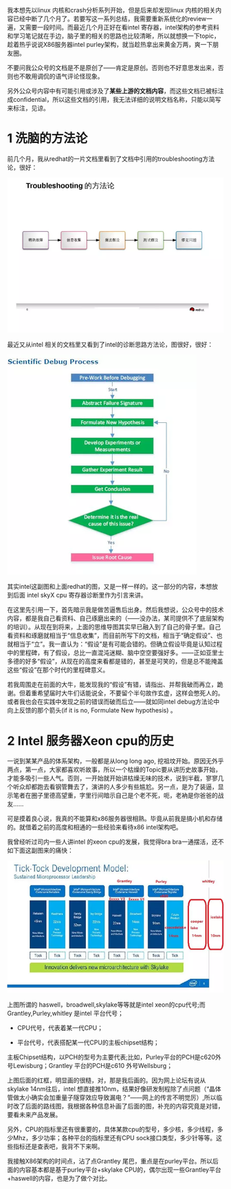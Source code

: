 我本想先以linux 内核和crash分析系列开始，但是后来却发现linux 内核的相关内容已经中断了几个月了。若要写这一系列总结，我需要重新系统化的review一遍，又需要一段时间。而最近几个月正好在看intel 寄存器，intel架构的参考资料和学习笔记就在手边，脑子里的相关的思路也比较清晰，所以就想换一下topic，趁着热乎说说X86服务器intel purley架构，就当趁热拿出来黄金万两，爽一下朋友圈。

不要问我公众号的文档是不是原创了——肯定是原创。否则也不好意思发出来，否则也不敢用调侃的语气评论怪现象。

另外公众号内容中有可能引用或涉及了**某些上游的文档内容**，而这些文档已被标注成confidential，所以这些文档的引用，我无法详细的说明文档名称，只能以简写来标注，见谅。

# 1 洗脑的方法论

前几个月，我从redhat的一片文档里看到了文档中引用的troubleshooting方法论，很好：

![](./images/2019-04-22-09-33-12.png)

最近又从intel 相关的文档里又看到了intel的诊断思路方法论，图很好，很好：

![](./images/2019-04-22-09-33-34.png)

其实intel这副图和上面redhat的图，又是一样一样的。这一部分的内容，本想放到后面 intel skyX cpu 寄存器诊断里作为引言来讲。

在这里先引用一下，首先暗示我是做苦逼售后出身。然后我想说，公众号中的技术内容，都是我自己看资料、自己琢磨出来的（——没办法，某司提供不了底层架构的培训）。从现在到将来，上面的思维导图其实早已融入到了自己的骨子里。自己看资料和琢磨就相当于“信息收集”，而目前所写下的文档，相当于“确定假设”、也就相当于“立”。我一直认为：“假设”是有可能会错的。但确立假设毕竟是认知过程中的里程碑，有了假设，总比一直混沌迷糊、脑中空空要强好多。——正如亚里士多德的好多“假设”，从现在的高度来看都是错的，甚至是可笑的，但是总不能掩盖这些“假设”在那个时代的里程碑意义。

若我周围走在前面的大牛，能发现我的“假设”有错，请指出、并帮我破而再立，跪谢。但着重希望届时大牛们话能说全，不要留个半句故作玄虚，这样会憋死人的。或者我也会在实践中发现之前的错误而破而后立——就如同intel debug方法论中向上反馈的那个箭头(if it is no, Formulate New hypothesis) 。

# 2 Intel 服务器Xeon cpu的历史

一说到某某产品的体系架构，一般都是从long long ago, 挖祖坟开始。原因无外乎两点，第一点，大家都喜欢听故事，所以一个枯燥的Topic要从讲历史故事开始，才能多吸引一些人气。否则，一开始就开始讲枯燥无味的技术，说到半截，寥寥几个听众却都跑去看钢管舞去了，演讲的人多少有些尴尬。另一点，是为了装逼，显示笔者在圈子里德高望重，字里行间暗示自己是个老不死，呃，老衲是你爸爸的战友…… 

可是摸着良心说，我真的不能算和x86服务器很相熟。毕竟从前我是搞小机和存储的。就借着之前的高度和相通的一些经验来看待x86 intel架构吧。

我曾经听过司内一些人讲intel 的xeon cpu的发展，我觉得bra bra一通摆活，还不如下面这副图来的痛快：

![](./images/2019-04-22-09-39-35.png)

上图所谓的 haswell，broadwell,skylake等等就是intel xeon的cpu代号;而Grantley,Purley,whitley 是intel 平台代号；

- CPU代号，代表着某一代CPU；

- 平台代号，代表搭配某一代CPU的主板chipset结构；

主板Chipset结构，以PCH的型号为主要代表;比如，Purley平台的PCH是c620外号Lewisburg；Grantley 平台的PCH是c610 外号Wellsburg；

上图后面的红框，明显画的很糙，对，那是我后画的。因为网上论坛有说从skylake 14nm往后，intel 想直接推10nm，结果好像研发制程除了点问题（“晶体管做太小确实会加重量子隧穿效应导致漏电？”——网上的传言不明觉厉）,所以临时改了后面的路线图，我根据各种信息补画了后面的图，补充的内容究竟是对错，要看未来产品发展。

另外，CPU的指标里还有很重要的，具体某款cpu的型号，多少核，多少线程，多少Mhz，多少功率；各种平台的指标里还有CPU sock接口类型，多少针等等。这些指标还是查表吧，我背不下来啊。

我接触X86架构的时间点，沾了点Grantley 尾巴，重点是在purley平台。所以后面的内容基本都是基于purley平台+skylake CPU的，偶尔出现一些Grantley平台+haswell的内容，也是为了做个对比。

